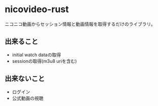 # nicovideo-rust
ニコニコ動画からセッション情報と動画情報を取得するだけのライブラリ。


## 出来ること
- initial watch dataの取得
- sessionの取得(m3u8 uriを含む)

## 出来ないこと
- ログイン
- 公式動画の視聴